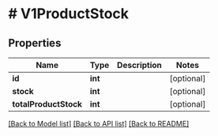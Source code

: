 # # V1ProductStock

## Properties

Name | Type | Description | Notes
------------ | ------------- | ------------- | -------------
**id** | **int** |  | [optional]
**stock** | **int** |  | [optional]
**totalProductStock** | **int** |  | [optional]

[[Back to Model list]](../../README.md#models) [[Back to API list]](../../README.md#endpoints) [[Back to README]](../../README.md)
